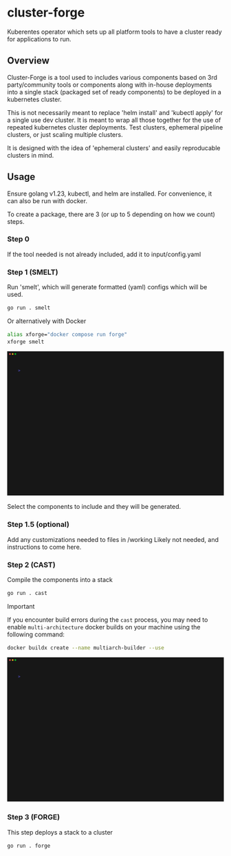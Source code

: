 # cluster-forge
Kuberentes operator which sets up all platform tools to have a cluster ready for applications to run.

## Overview
Cluster-Forge is a tool used to includes various components based on 3rd party/community tools or components along with in-house deployments into a single stack (packaged set of ready components) to be deployed in a kubernetes cluster.

This is not necessarily meant to replace 'helm install' and 'kubectl apply' for a single use dev cluster. It is meant to wrap all those together for the use of repeated kubernetes cluster deployments. Test clusters, ephemeral pipeline clusters, or just scaling multiple clusters.

It is designed with the idea of 'ephemeral clusters' and easily reproducable clusters in mind.

## Usage
Ensure golang v1.23, kubectl, and helm are installed. For convenience, it can also be run with docker.

To create a package, there are 3 (or up to 5 depending on how we count) steps.

### Step 0
If the tool needed is not already included, add it to input/config.yaml

### Step 1 (SMELT)
Run 'smelt', which will generate formatted (yaml) configs which will be used.
```sh
go run . smelt
```

Or alternatively with Docker

```sh
alias xforge="docker compose run forge"
xforge smelt
```




![Smest Demo](docs/demoSmelt.gif)


Select the components to include and they will be generated.

### Step 1.5 (optional)
Add any customizations needed to files in /working
Likely not needed, and instructions to come here.

### Step 2 (CAST)
Compile the components into a stack

```sh
go run . cast
```

> [!IMPORTANT] 
> If you encounter build errors during the `cast` process, you may need to enable `multi-architecture` docker builds on your machine using the following command:
```sh
docker buildx create --name multiarch-builder --use
```

![Cast Demo](docs/demoCast.gif)

### Step 3 (FORGE)
This step deploys a stack to a cluster
```sh
go run . forge
```
